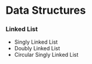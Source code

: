 # Data Structures

### Linked List

*   Singly Linked List
*   Doubly Linked List
*   Circular Singly Linked List